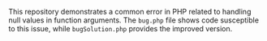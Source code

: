This repository demonstrates a common error in PHP related to handling null values in function arguments.  The `bug.php` file shows code susceptible to this issue, while `bugSolution.php` provides the improved version.